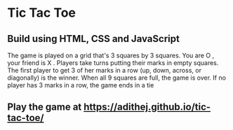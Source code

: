 # Tic Tac Toe

## Build using HTML, CSS and JavaScript

The game is played on a grid that's 3 squares by 3 squares.
You are O , your friend is X . Players take turns putting their marks in empty squares.
The first player to get 3 of her marks in a row (up, down, across, or diagonally) is the winner.
When all 9 squares are full, the game is over. If no player has 3 marks in a row, the game ends in a tie

## Play the game at https://adithej.github.io/tic-tac-toe/
